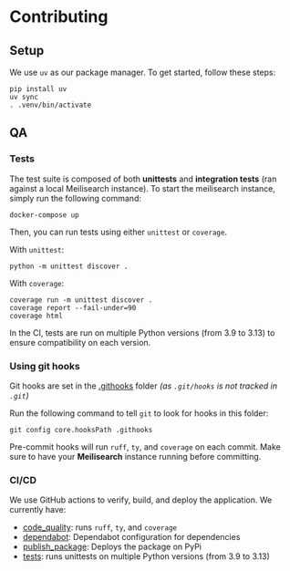 # Contributing

## Setup

We use `uv` as our package manager.
To get started, follow these steps:

```shell
pip install uv
uv sync
. .venv/bin/activate
```

## QA

### Tests

The test suite is composed of both **unittests** and **integration tests** (ran against a local Meilisearch instance).
To start the meilisearch instance, simply run the following command:

```shell
docker-compose up
```

Then, you can run tests using either `unittest` or `coverage`.

With `unittest`:

```shell
python -m unittest discover .
```

With `coverage`:

```shell
coverage run -m unittest discover .
coverage report --fail-under=90
coverage html
```

In the CI, tests are run on multiple Python versions (from 3.9 to 3.13)
to ensure compatibility on each version.

### Using git hooks

Git hooks are set in the [.githooks](.githooks) folder
_(as `.git/hooks` is not tracked in `.git`)_

Run the following command to tell `git` to look for hooks in this folder:

```shell
git config core.hooksPath .githooks
```

Pre-commit hooks will run `ruff`, `ty`, and `coverage` on each commit.
Make sure to have your **Meilisearch** instance running before committing.

### CI/CD

We use GitHub actions to verify, build, and deploy the application. We currently have:

- [code_quality](.github/workflows/code_quality.yml): runs `ruff`, `ty`, and `coverage`
- [dependabot](.github/dependabot.yml): Dependabot configuration for dependencies
- [publish_package](.github/workflows/publish_package.yml): Deploys the package on PyPi
- [tests](.github/workflows/tests.yml): runs unittests on multiple Python versions (from 3.9 to 3.13)
